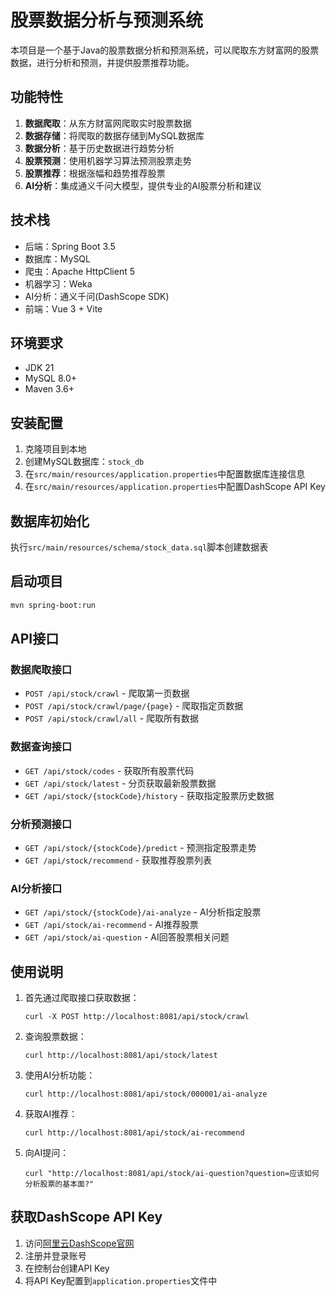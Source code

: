 # 股票数据分析与预测系统

本项目是一个基于Java的股票数据分析和预测系统，可以爬取东方财富网的股票数据，进行分析和预测，并提供股票推荐功能。

## 功能特性

1. **数据爬取**：从东方财富网爬取实时股票数据
2. **数据存储**：将爬取的数据存储到MySQL数据库
3. **数据分析**：基于历史数据进行趋势分析
4. **股票预测**：使用机器学习算法预测股票走势
5. **股票推荐**：根据涨幅和趋势推荐股票
6. **AI分析**：集成通义千问大模型，提供专业的AI股票分析和建议

## 技术栈

- 后端：Spring Boot 3.5
- 数据库：MySQL
- 爬虫：Apache HttpClient 5
- 机器学习：Weka
- AI分析：通义千问(DashScope SDK)
- 前端：Vue 3 + Vite

## 环境要求

- JDK 21
- MySQL 8.0+
- Maven 3.6+

## 安装配置

1. 克隆项目到本地
2. 创建MySQL数据库：`stock_db`
3. 在`src/main/resources/application.properties`中配置数据库连接信息
4. 在`src/main/resources/application.properties`中配置DashScope API Key

## 数据库初始化

执行`src/main/resources/schema/stock_data.sql`脚本创建数据表

## 启动项目

```bash
mvn spring-boot:run
```

## API接口

### 数据爬取接口

- `POST /api/stock/crawl` - 爬取第一页数据
- `POST /api/stock/crawl/page/{page}` - 爬取指定页数据
- `POST /api/stock/crawl/all` - 爬取所有数据

### 数据查询接口

- `GET /api/stock/codes` - 获取所有股票代码
- `GET /api/stock/latest` - 分页获取最新股票数据
- `GET /api/stock/{stockCode}/history` - 获取指定股票历史数据

### 分析预测接口

- `GET /api/stock/{stockCode}/predict` - 预测指定股票走势
- `GET /api/stock/recommend` - 获取推荐股票列表

### AI分析接口

- `GET /api/stock/{stockCode}/ai-analyze` - AI分析指定股票
- `GET /api/stock/ai-recommend` - AI推荐股票
- `GET /api/stock/ai-question` - AI回答股票相关问题

## 使用说明

1. 首先通过爬取接口获取数据：
   ```
   curl -X POST http://localhost:8081/api/stock/crawl
   ```

2. 查询股票数据：
   ```
   curl http://localhost:8081/api/stock/latest
   ```

3. 使用AI分析功能：
   ```
   curl http://localhost:8081/api/stock/000001/ai-analyze
   ```

4. 获取AI推荐：
   ```
   curl http://localhost:8081/api/stock/ai-recommend
   ```

5. 向AI提问：
   ```
   curl "http://localhost:8081/api/stock/ai-question?question=应该如何分析股票的基本面?"
   ```

## 获取DashScope API Key

1. 访问[阿里云DashScope官网](https://dashscope.aliyun.com/)
2. 注册并登录账号
3. 在控制台创建API Key
4. 将API Key配置到`application.properties`文件中